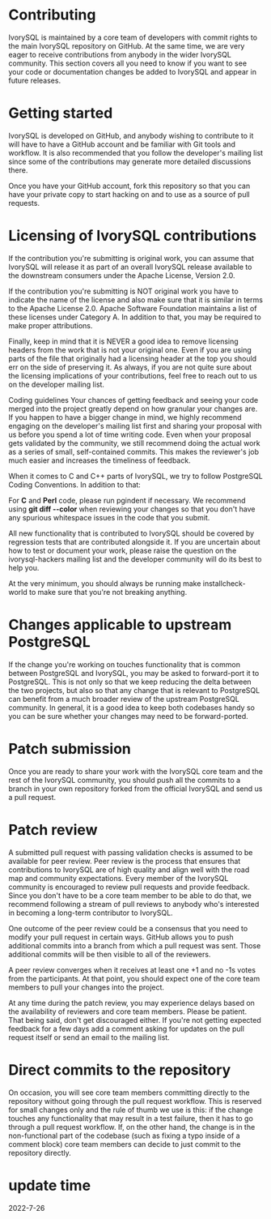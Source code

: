 # Contributing
IvorySQL is maintained by a core team of developers with commit rights to the main IvorySQL repository on GitHub. At the same time, we are very eager to receive contributions from anybody in the wider IvorySQL community. This section covers all you need to know if you want to see your code or documentation changes be added to IvorySQL and appear in future releases.

# Getting started
IvorySQL is developed on GitHub, and anybody wishing to contribute to it will have to have a GitHub account and be familiar with Git tools and workflow. It is also recommended that you follow the developer's mailing list since some of the contributions may generate more detailed discussions there.

Once you have your GitHub account, fork this repository so that you can have your private copy to start hacking on and to use as a source of pull requests.

 

# Licensing of IvorySQL contributions
If the contribution you're submitting is original work, you can assume that IvorySQL will release it as part of an overall IvorySQL release available to the downstream consumers under the Apache License, Version 2.0.

If the contribution you're submitting is NOT original work you have to indicate the name of the license and also make sure that it is similar in terms to the Apache License 2.0. Apache Software Foundation maintains a list of these licenses under Category A. In addition to that, you may be required to make proper attributions.

Finally, keep in mind that it is NEVER a good idea to remove licensing headers from the work that is not your original one. Even if you are using parts of the file that originally had a licensing header at the top you should err on the side of preserving it. As always, if you are not quite sure about the licensing implications of your contributions, feel free to reach out to us on the developer mailing list.

Coding guidelines
Your chances of getting feedback and seeing your code merged into the project greatly depend on how granular your changes are. If you happen to have a bigger change in mind, we highly recommend engaging on the developer's mailing list first and sharing your proposal with us before you spend a lot of time writing code. Even when your proposal gets validated by the community, we still recommend doing the actual work as a series of small, self-contained commits. This makes the reviewer's job much easier and increases the timeliness of feedback.

When it comes to C and C++ parts of IvorySQL, we try to follow PostgreSQL Coding Conventions. In addition to that:

For **C** and **Perl** code, please run pgindent if necessary. We recommend using **git diff --color** when reviewing your changes so that you don't have any spurious whitespace issues in the code that you submit.

All new functionality that is contributed to IvorySQL should be covered by regression tests that are contributed alongside it. If you are uncertain about how to test or document your work, please raise the question on the ivorysql-hackers mailing list and the developer community will do its best to help you.

At the very minimum, you should always be running make installcheck-world to make sure that you're not breaking anything.

# Changes applicable to upstream PostgreSQL
If the change you're working on touches functionality that is common between PostgreSQL and IvorySQL, you may be asked to forward-port it to PostgreSQL. This is not only so that we keep reducing the delta between the two projects, but also so that any change that is relevant to PostgreSQL can benefit from a much broader review of the upstream PostgreSQL community. In general, it is a good idea to keep both codebases handy so you can be sure whether your changes may need to be forward-ported.


# Patch submission
Once you are ready to share your work with the IvorySQL core team and the rest of the IvorySQL community, you should push all the commits to a branch in your own repository forked from the official IvorySQL and send us a pull request.

# Patch review
A submitted pull request with passing validation checks is assumed to be available for peer review. Peer review is the process that ensures that contributions to IvorySQL are of high quality and align well with the road map and community expectations. Every member of the IvorySQL community is encouraged to review pull requests and provide feedback. Since you don't have to be a core team member to be able to do that, we recommend following a stream of pull reviews to anybody who's interested in becoming a long-term contributor to IvorySQL.

One outcome of the peer review could be a consensus that you need to modify your pull request in certain ways. GitHub allows you to push additional commits into a branch from which a pull request was sent. Those additional commits will be then visible to all of the reviewers.

A peer review converges when it receives at least one +1 and no -1s votes from the participants. At that point, you should expect one of the core team members to pull your changes into the project.

At any time during the patch review, you may experience delays based on the availability of reviewers and core team members. Please be patient. That being said, don't get discouraged either. If you're not getting expected feedback for a few days add a comment asking for updates on the pull request itself or send an email to the mailing list.

# Direct commits to the repository
On occasion, you will see core team members committing directly to the repository without going through the pull request workflow. This is reserved for small changes only and the rule of thumb we use is this: if the change touches any functionality that may result in a test failure, then it has to go through a pull request workflow. If, on the other hand, the change is in the non-functional part of the codebase (such as fixing a typo inside of a comment block) core team members can decide to just commit to the repository directly.

# update time
2022-7-26